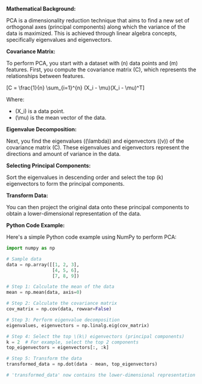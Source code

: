 **Mathematical Background:**

PCA is a dimensionality reduction technique that aims to find a new set of orthogonal axes (principal components) along which the variance of the data is maximized. This is achieved through linear algebra concepts, specifically eigenvalues and eigenvectors.

**Covariance Matrix:**

To perform PCA, you start with a dataset with \(n\) data points and \(m\) features. First, you compute the covariance matrix \(C\), which represents the relationships between features.

\[C = \frac{1}{n} \sum_{i=1}^{n} (X_i - \mu)(X_i - \mu)^T\]

Where:
- \(X_i\) is a data point.
- \(\mu\) is the mean vector of the data.

**Eigenvalue Decomposition:**

Next, you find the eigenvalues (\(\lambda\)) and eigenvectors (\(v\)) of the covariance matrix \(C). These eigenvalues and eigenvectors represent the directions and amount of variance in the data.

**Selecting Principal Components:**

Sort the eigenvalues in descending order and select the top \(k\) eigenvectors to form the principal components.

**Transform Data:**

You can then project the original data onto these principal components to obtain a lower-dimensional representation of the data.

**Python Code Example:**

Here's a simple Python code example using NumPy to perform PCA:

```python
import numpy as np

# Sample data
data = np.array([[1, 2, 3],
                 [4, 5, 6],
                 [7, 8, 9])

# Step 1: Calculate the mean of the data
mean = np.mean(data, axis=0)

# Step 2: Calculate the covariance matrix
cov_matrix = np.cov(data, rowvar=False)

# Step 3: Perform eigenvalue decomposition
eigenvalues, eigenvectors = np.linalg.eig(cov_matrix)

# Step 4: Select the top \(k\) eigenvectors (principal components)
k = 2  # For example, select the top 2 components
top_eigenvectors = eigenvectors[:, :k]

# Step 5: Transform the data
transformed_data = np.dot(data - mean, top_eigenvectors)

# 'transformed_data' now contains the lower-dimensional representation of the data
